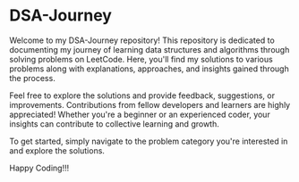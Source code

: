 # DSA-Journey

Welcome to my DSA-Journey repository! 
This repository is dedicated to documenting my journey of learning data structures and algorithms through solving problems on LeetCode. 
Here, you'll find my solutions to various problems along with explanations, approaches, and insights gained through the process.

Feel free to explore the solutions and provide feedback, suggestions, or improvements. 
Contributions from fellow developers and learners are highly appreciated! 
Whether you're a beginner or an experienced coder, your insights can contribute to collective learning and growth.

To get started, simply navigate to the problem category you're interested in and explore the solutions.

Happy Coding!!!
